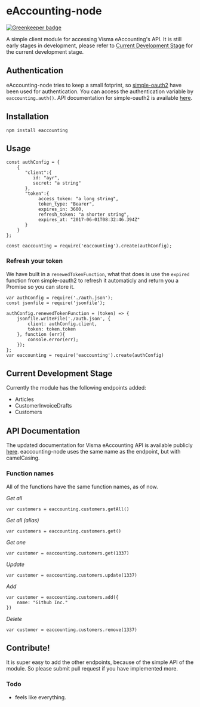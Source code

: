 # eAccounting-node

[![Greenkeeper badge](https://badges.greenkeeper.io/cobraz/eaccounting.svg)](https://greenkeeper.io/)

A simple client module for accessing Visma eAccounting's API. It is still early stages in development, please refer to [Current Development Stage](#current-development-stage) for the current development stage.

## Authentication

eAccounting-node tries to keep a small fotprint, so [simple-oauth2](https://github.com/lelylan/simple-oauth2) have been used for authentication. You can access the authentication variable by `eaccounting.auth()`. API documentation for simple-oauth2 is available [here](http://lelylan.github.io/simple-oauth2/).

## Installation

	npm install eaccounting

## Usage
    
    const authConfig = {
        {  
           "client":{  
              id: "ayr",
              secret: "a string"
           },
           "token":{  
                access_token: "a long string",
                token_type: "Bearer",
                expires_in: 3600,
                refresh_token: "a shorter string",
                expires_at: "2017-06-01T08:32:46.394Z"
           }
        }
    };
    
    const eaccounting = require('eaccounting').create(authConfig);

### Refresh your token
We have built in a `renewedTokenFunction`, what that does is use the `expired` function from simple-oauth2 to refresh it automaticly and return you a Promise so you can store it.

    var authConfig = require('./auth.json');
    const jsonfile = require('jsonfile');
    
    authConfig.renewedTokenFunction = (token) => {
    	jsonfile.writeFile('./auth.json', {
    		client: authConfig.client,
    		token: token.token
    	}, function (err){
    		console.error(err);
    	});
    };
    var eaccounting = require('eaccounting').create(authConfig)
    

## Current Development Stage
Currently the module has the following endpoints added:
- Articles
- CustomerInvoiceDrafts
- Customers

## API Documentation
The updated documentation for Visma eAccounting API is available publicly [here](https://developer.vismaonline.com/). eaccounting-node uses the same name as the endpoint, but with camelCasing.

### Function names
All of the functions have the same function names, as of now.

*Get all*
    
    var customers = eaccounting.customers.getAll()

*Get all (alias)*
    
    var customers = eaccounting.customers.get()

*Get one*
    
    var customer = eaccounting.customers.get(1337)

*Update*
    
    var customer = eaccounting.customers.update(1337)

*Add*
    
    var customer = eaccounting.customers.add({
        name: "Github Inc."
    })

*Delete*
    
    var customer = eaccounting.customers.remove(1337)


## Contribute!

It is super easy to add the other endpoints, because of the simple API of the module. So please submit pull request if you have implemented more.

### Todo
- feels like everything.
